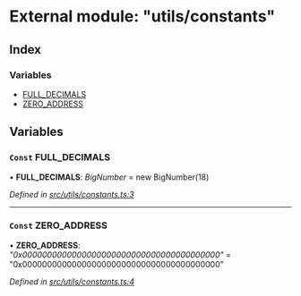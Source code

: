 # External module: "utils/constants"

## Index

### Variables

* [FULL_DECIMALS](_utils_constants_.md#const-full_decimals)
* [ZERO_ADDRESS](_utils_constants_.md#const-zero_address)

## Variables

### `Const` FULL_DECIMALS

• **FULL_DECIMALS**: *BigNumber* =  new BigNumber(18)

*Defined in [src/utils/constants.ts:3](https://github.com/PolymathNetwork/polymath-sdk/blob/e8bbc1e/src/utils/constants.ts#L3)*

___

### `Const` ZERO_ADDRESS

• **ZERO_ADDRESS**: *"0x0000000000000000000000000000000000000000"* = "0x0000000000000000000000000000000000000000"

*Defined in [src/utils/constants.ts:4](https://github.com/PolymathNetwork/polymath-sdk/blob/e8bbc1e/src/utils/constants.ts#L4)*
